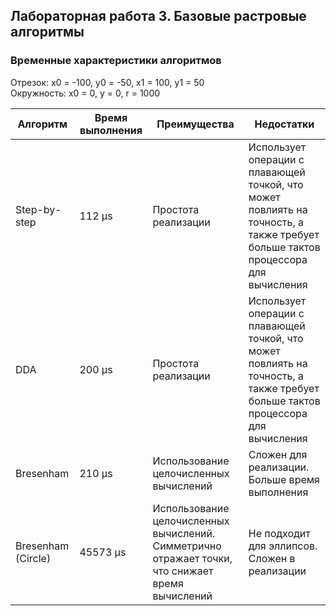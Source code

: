 ## Лабораторная работа 3. Базовые растровые алгоритмы

### Временные характеристики алгоритмов

Отрезок: x0 = -100, y0 = -50, x1 = 100, y1 = 50 \
Окружность: x0 = 0, y = 0, r = 1000

| Алгоритм           | Время выполнения | Преимущества                                                                                     | Недостатки                                                                                                                      |
|--------------------|------------------|--------------------------------------------------------------------------------------------------|---------------------------------------------------------------------------------------------------------------------------------|
| Step-by-step       | 112 μs           | Простота реализации                                                                              | Использует операции с плавающей точкой, что может повлиять на точность, а также требует больше тактов процессора для вычисления |
| DDA                | 200 μs           | Простота реализации                                                                              | Использует операции с плавающей точкой, что может повлиять на точность, а также требует больше тактов процессора для вычисления |
| Bresenham          | 210 μs           | Использование целочисленных вычислений                                                           | Сложен для реализации. Больше время выполнения                                                                                  |
| Bresenham (Circle) | 45573 μs         | Использование целочисленных вычислений. Симметрично отражает точки, что снижает время вычислений | Не подходит для эллипсов. Сложен в реализации                                                                                   |

